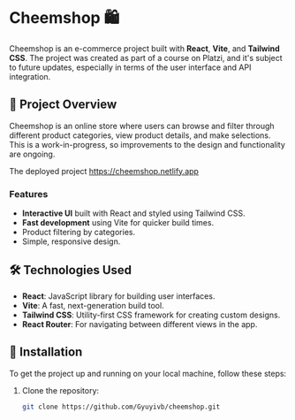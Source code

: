 # Cheemshop 🛍️

Cheemshop is an e-commerce project built with **React**, **Vite**, and **Tailwind CSS**. The project was created as part of a course on Platzi, and it's subject to future updates, especially in terms of the user interface and API integration.

## 🚀 Project Overview

Cheemshop is an online store where users can browse and filter through different product categories, view product details, and make selections. This is a work-in-progress, so improvements to the design and functionality are ongoing.

The deployed project https://cheemshop.netlify.app

### Features
- **Interactive UI** built with React and styled using Tailwind CSS.
- **Fast development** using Vite for quicker build times.
- Product filtering by categories.
- Simple, responsive design.

## 🛠️ Technologies Used

- **React**: JavaScript library for building user interfaces.
- **Vite**: A fast, next-generation build tool.
- **Tailwind CSS**: Utility-first CSS framework for creating custom designs.
- **React Router**: For navigating between different views in the app.

## 🏁 Installation

To get the project up and running on your local machine, follow these steps:

1. Clone the repository:
   ```bash
   git clone https://github.com/Gyuyivb/cheemshop.git
